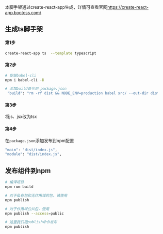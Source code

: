 本脚手架通过create-react-app生成，详情可查看官网<a href="https://create-react-app.bootcss.com/" target="_blank">https://create-react-app.bootcss.com/</a>  

## 生成ts脚手架
#### 第1步
```bash
create-react-app ts  --template typescript
```
#### 第2步
```bash
# 安装babel-cli
npm i babel-cli -D 

# 添加build命令到 package.json
 "build": "rm -rf dist && NODE_ENV=production babel src/ --out-dir dist --copy-files --ignore __tests__,spec.js,test.js,__snapshots__",
```

#### 第3步
将js、jsx改为tsx


#### 第4步
在```package.json```添加发布到npm配置  

```bash
"main": "dist/index.js",
"module": "dist/index.js",
```

## 发布组件到npm
```bash
# 编译项目
npm run build

# 对于私有包和无作用域的包，请使用 
npm publish

# 对于作用域公共包，使用 
npm publish --access=public

# 这里我们用publish命令发布
npm publish
```